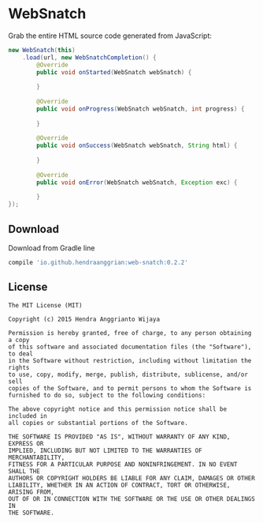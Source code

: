 WebSnatch
=========

Grab the entire HTML source code generated from JavaScript:

```java
new WebSnatch(this)
    .load(url, new WebSnatchCompletion() {
        @Override
        public void onStarted(WebSnatch webSnatch) {
        
        }
        
        @Override
        public void onProgress(WebSnatch webSnatch, int progress) {
        
        }
        
        @Override
        public void onSuccess(WebSnatch webSnatch, String html) {
            
        }
        
        @Override
        public void onError(WebSnatch webSnatch, Exception exc) {
        
        }
});
```


Download
--------

Download from Gradle line

```gradle
compile 'io.github.hendraanggrian:web-snatch:0.2.2'
```


License
--------

    The MIT License (MIT)

    Copyright (c) 2015 Hendra Anggrianto Wijaya
    
    Permission is hereby granted, free of charge, to any person obtaining a copy
    of this software and associated documentation files (the "Software"), to deal
    in the Software without restriction, including without limitation the rights
    to use, copy, modify, merge, publish, distribute, sublicense, and/or sell
    copies of the Software, and to permit persons to whom the Software is
    furnished to do so, subject to the following conditions:
    
    The above copyright notice and this permission notice shall be included in
    all copies or substantial portions of the Software.
    
    THE SOFTWARE IS PROVIDED "AS IS", WITHOUT WARRANTY OF ANY KIND, EXPRESS OR
    IMPLIED, INCLUDING BUT NOT LIMITED TO THE WARRANTIES OF MERCHANTABILITY,
    FITNESS FOR A PARTICULAR PURPOSE AND NONINFRINGEMENT. IN NO EVENT SHALL THE
    AUTHORS OR COPYRIGHT HOLDERS BE LIABLE FOR ANY CLAIM, DAMAGES OR OTHER
    LIABILITY, WHETHER IN AN ACTION OF CONTRACT, TORT OR OTHERWISE, ARISING FROM,
    OUT OF OR IN CONNECTION WITH THE SOFTWARE OR THE USE OR OTHER DEALINGS IN
    THE SOFTWARE.
